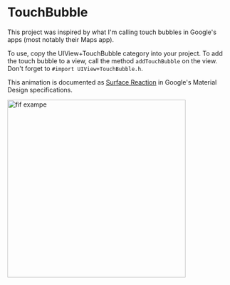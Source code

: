 TouchBubble
===========
This project was inspired by what I'm calling touch bubbles in Google's apps (most notably their Maps app).

To use, copy the UIView+TouchBubble category into your project. To add the touch bubble to a view, call the method `addTouchBubble` on the view. Don't forget to `#import UIView+TouchBubble.h`.

This animation is documented as [Surface Reaction](https://www.google.com/design/spec/animation/responsive-interaction.html#responsive-interaction-surface-reaction) in Google's Material Design specifications.

<img alt="fif exampe" src="http://i.imgur.com/dNubsrw.gif" height="400px">


